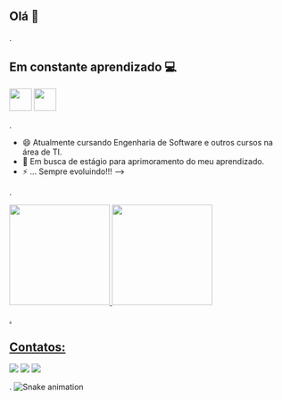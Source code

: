 ## Olá 👋

.
## Em constante aprendizado 💻

<img loading="lazy" src="https://cdn.jsdelivr.net/gh/devicons/devicon/icons/java/java-original.svg" width="40" height="40"/> <img loading="lazy" src="https://cdn.jsdelivr.net/gh/devicons/devicon/icons/linux/linux-original.svg" width="40" height="40"/>

.

- 😄 Atualmente cursando Engenharia de Software e outros cursos na área de TI.
- 👯 Em busca de estágio para aprimoramento do meu aprendizado.
- ⚡ ... Sempre evoluindo!!!
-->


.
<div>
<a href="https://github.com/seu-usuário-aqui">
<img loading="lazy" height="180em" src="https://github-readme-stats.vercel.app/api/top-langs/?username=marianafernandes2204&layout=compact&langs_count=7&theme=dracula"/>
<img loading="lazy" height="180em" src="https://github-readme-stats.vercel.app/api?username=marianafernandes2204&show_icons=true&theme=dracula&include_all_commits=true&count_private=true"/>
</div>


.
## Contatos:

<div>
<a href="https://instagram.com/mari.ana_fernandes" target="_blank"><img loading="lazy" src="https://img.shields.io/badge/-Instagram-%23E4405F?style=for-the-badge&logo=instagram&logoColor=white" target="_blank"></a>
<a href="https://www.linkedin.com/in/mariana-fernandes-5b987a339" target="_blank"><img loading="lazy" src="https://img.shields.io/badge/-LinkedIn-%230077B5?style=for-the-badge&logo=linkedin&logoColor=white" target="_blank"></a>   
<a href = "mailto:contato@neves.marianacordeiro@gmail.com"><img loading="lazy" src="https://img.shields.io/badge/Gmail-D14836?style=for-the-badge&logo=gmail&logoColor=white" target="_blank"></a>
</div>


.
![Snake animation](https://github.com/username/marianafernandes2204/blob/output/github-contribution-grid-snake.svg)

